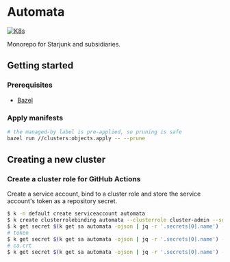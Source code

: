 # Automata

[![K8s](https://github.com/uhthomas/automata/actions/workflows/k8s.yaml/badge.svg)](https://github.com/uhthomas/automata/actions/workflows/k8s.yaml)

Monorepo for Starjunk and subsidiaries.

## Getting started

### Prerequisites
* [Bazel](https://build.bazel)

### Apply manifests

```sh
# the managed-by label is pre-applied, so pruning is safe
bazel run //clusters:objects.apply -- --prune
```

## Creating a new cluster

### Create a cluster role for GitHub Actions
Create a service account, bind to a cluster role and store the service account's
token as a repository secret.
```sh
$ k -n default create serviceaccount automata
$ k create clusterrolebinding automata --clusterrole cluster-admin --serviceaccount=default:automata
$ k get secret $(k get sa automata -ojson | jq -r '.secrets[0].name') -oyaml
# token
$ k get secret $(k get sa automata -ojson | jq -r '.secrets[0].name') -ojson | jq -r '.data.token'| base64 --decode
# ca.crt
$ k get secret $(k get sa automata -ojson | jq -r '.secrets[0].name') -ojson | jq -r '.data["ca.crt"]' | base64 --decode
```
